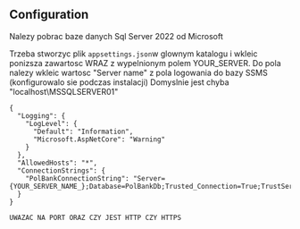 ## Configuration
Nalezy pobrac baze danych Sql Server 2022 od Microsoft

Trzeba stworzyc plik `appsettings.json`w glownym katalogu i wkleic ponizsza zawartosc WRAZ z wypelnionym polem YOUR_SERVER.
Do pola nalezy wkleic wartosc "Server name" z pola logowania do bazy SSMS (konfigurowalo sie podczas instalacji)
Domyslnie jest chyba "localhost\MSSQLSERVER01"
```
{
  "Logging": {
    "LogLevel": {
      "Default": "Information",
      "Microsoft.AspNetCore": "Warning"
    }
  },
  "AllowedHosts": "*",
  "ConnectionStrings": {
    "PolBankConnectionString": "Server={YOUR_SERVER_NAME_};Database=PolBankDb;Trusted_Connection=True;TrustServerCertificate=True"
  }
}

UWAZAC NA PORT ORAZ CZY JEST HTTP CZY HTTPS
```
